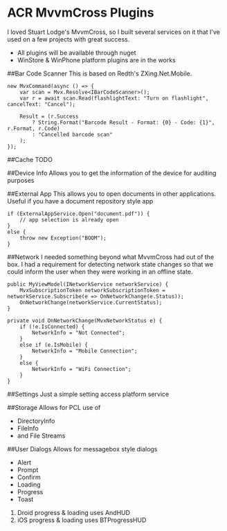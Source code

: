 ACR MvvmCross Plugins
=====================

I loved Stuart Lodge's MvvmCross, so I built several services on it that I've used
on a few projects with great success.

* All plugins will be available through nuget
* WinStore & WinPhone platform plugins are in the works


##Bar Code Scanner
This is based on Redth's ZXing.Net.Mobile.

    new MvxCommand(async () => {
        var scan = Mvx.Resolve<IBarCodeScanner>();
        var r = await scan.Read(flashlightText: "Turn on flashlight", cancelText: "Cancel");

        Result = (r.Success 
            ? String.Format("Barcode Result - Format: {0} - Code: {1}", r.Format, r.Code)
            : "Cancelled barcode scan"
        );
    });


##Cache
TODO


##Device Info
Allows you to get the information of the device for auditing purposes


##External App
This allows you to open documents in other applications.  Useful if you have a document
repository style app

    if (ExternalAppService.Open("document.pdf")) {
        // app selection is already open
    }   
    else {
        throw new Exception("BOOM");
    }


##Network
I needed something beyond what MvvmCross had out of the box.  I had
a requirement for detecting network state changes so that we could inform
the user when they were working in an offline state.

    public MyViewModel(INetworkService networkService) {
        MvxSubscriptionToken networkSubscriptionToken = networkService.Subscribe(e => OnNetworkChange(e.Status));
        OnNetworkChange(networkService.CurrentStatus);
    }

    private void OnNetworkChange(MvxNetworkStatus e) {
        if (!e.IsConnected) {
            NetworkInfo = "Not Connected";
        }
        else if (e.IsMobile) {
            NetworkInfo = "Mobile Connection";
        }
        else {
            NetworkInfo = "WiFi Connection";
        }
    }


##Settings
Just a simple setting access platform service


##Storage
Allows for PCL use of 

* DirectoryInfo
* FileInfo
* and File Streams


##User Dialogs
Allows for messagebox style dialogs

* Alert
* Prompt
* Confirm
* Loading
* Progress
* Toast

1. Droid progress & loading uses AndHUD
2. iOS progress & loading uses BTProgressHUD
